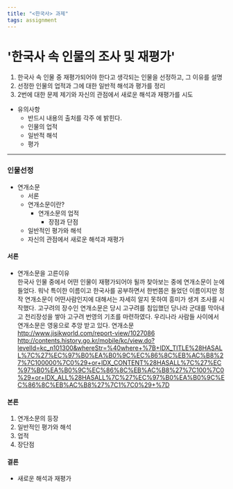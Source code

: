 ```yaml
---
title: "<한국사> 과제"
tags: assignment
---
```



# '한국사 속 인물의 조사 및 재평가'

1. 한국사 속 인물 중 재평가되어야 한다고 생각되는 인물을 선정하고, 그 이유를 설명
2. 선정한 인물의 업적과 그에 대한 일반적 해석과 평가를 정리
3. 2번에 대한 문제 제기와 자신의 관점에서 새로운 해석과 재평가를 시도


- 유의사항
    - 반드시 내용의 출처를 각주 에 밝힌다.
    - 인물의 업적
    - 일반적 해석
    - 평가

----

### 인물선정
- 연개소문
  - 서론
  - 연개소문이란?
    - 연개소문의 업적
      - 장점과 단점
  - 일반적인 평가와 해석
  - 자신의 관점에서 새로운 해석과 재평가


#### 서론
 - 연개소문을 고른이유 <br>
 	한국사 인물 중에서 어떤 인물이 재평가되어야 될까 찾아보는 중에 연개소문이 눈에 들었다. 
	워낙 특이한 이름이고 한국사를 공부하면서 한번쯤은 들었던 이름이지만 정작 연개소문이 어떤사람인지에 대해서는	자세히 알지 못하여 흥미가 생겨 조사를 시작했다.
    고구려의 장수인 연개소문은 당시 고구려를 침입했던 당나라 군대를 막아내고 천리장성을 쌓아 고구려 번영의 기초를 마련하였다. 우리나라 사람들 사이에서 연개소문은 영웅으로 추앙 받고 있다.
    연개소문    
  http://www.jisikworld.com/report-view/1027086
      http://contents.history.go.kr/mobile/kc/view.do?levelId=kc_n101300&whereStr=%40where+%7B+IDX_TITLE%28HASALL%7C%27%EC%97%B0%EA%B0%9C%EC%86%8C%EB%AC%B8%27%7C100000%7C0%29+or+IDX_CONTENT%28HASALL%7C%27%EC%97%B0%EA%B0%9C%EC%86%8C%EB%AC%B8%27%7C100%7C0%29+or+IDX_ALL%28HASALL%7C%27%EC%97%B0%EA%B0%9C%EC%86%8C%EB%AC%B8%27%7C1%7C0%29+%7D
#### 본론
1. 연개소문의 등장
2. 일반적인 평가와 해석
3. 업적
4. 장단점

#### 결론
 - 새로운 해석과 재평가